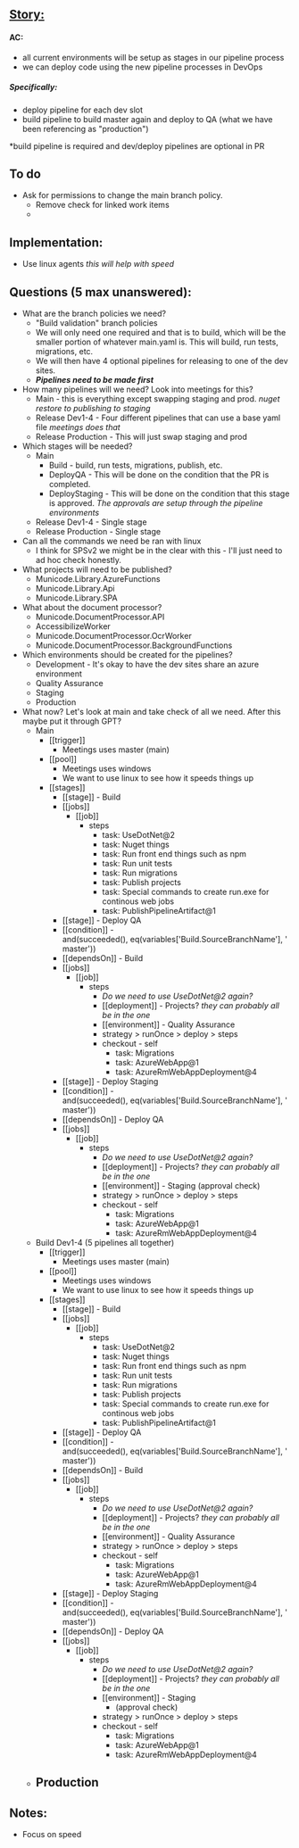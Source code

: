 ## [Story:](https://civicplus.tpondemand.com/RestUI/Board.aspx#page=board/4700871645113644934&appConfig=eyJhY2lkIjoiRDVFRTNFODg3NkIzNTM2MzVEQkU0RkVGRDg4Q0FCQUEifQ==&boardPopup=userstory/139923/silent)
#### AC:
- all current environments will be setup as stages in our pipeline process
- we can deploy code using the new pipeline processes in DevOps
##### Specifically:
- deploy pipeline for each dev slot
- build pipeline to build master again and deploy to QA (what we have been referencing as "production")

*build pipeline is required and dev/deploy pipelines are optional in PR

## To do
- Ask for permissions to change the main branch policy.
	- Remove check for linked work items
	- 

## Implementation:
- Use linux agents _this will help with speed_

## Questions (5 max unanswered):
- What are the branch policies we need?
	- "Build validation" branch policies
	- We will only need one required and that is to build, which will be the smaller portion of whatever main.yaml is. This will build, run tests, migrations, etc.
	- We will then have 4 optional pipelines for releasing to one of the dev sites.
	- __*Pipelines need to be made first*__
- How many pipelines will we need? Look into meetings for this?
	- Main - this is everything except swapping staging and prod. _nuget restore to publishing to staging_
	- Release Dev1-4 - Four different pipelines that can use a base yaml file _meetings does that_
	- Release Production - This will just swap staging and prod
- Which stages will be needed?
	- Main
		- Build - build, run tests, migrations, publish, etc.
		- DeployQA - This will be done on the condition that the PR is completed.
		- DeployStaging - This will be done on the condition that this stage is approved. _The approvals are setup through the pipeline environments_
	- Release Dev1-4 - Single stage
	- Release Production - Single stage
- Can all the commands we need be ran with linux
	- I think for SPSv2 we might be in the clear with this - I'll just need to ad hoc check honestly.
- What projects will need to be published?
	- Municode.Library.AzureFunctions
	- Municode.Library.Api
	- Municode.Library.SPA
-  What about the document processor?
	- Municode.DocumentProcessor.API
	- AccessibilizeWorker
	- Municode.DocumentProcessor.OcrWorker
	- Municode.DocumentProcessor.BackgroundFunctions
- Which environments should be created for the pipelines?
	- Development - It's okay to have the dev sites share an azure environment
	- Quality Assurance
	- Staging
	- Production
- What now? Let's look at main and take check of all we need. After this maybe put it through GPT?
	- Main
		- [[trigger]]
			- Meetings uses master (main)
		- [[pool]]
			- Meetings uses windows
			- We want to use linux to see how it speeds things up
		- [[stages]]
			- [[stage]] - Build
			- [[jobs]]
				- [[job]]
					- steps
						- task: UseDotNet@2
						- task: Nuget things
						- task: Run front end things such as npm
						- task: Run unit tests
						- task: Run migrations
						- task: Publish projects
						- task: Special commands to create run.exe for continous web jobs
						- task: PublishPipelineArtifact@1
			- [[stage]] - Deploy QA
			- [[condition]] - and(succeeded(), eq(variables['Build.SourceBranchName'], 'master'))
			- [[dependsOn]] - Build
			- [[jobs]]
				- [[job]]
					- steps
						- _Do we need to use UseDotNet@2 again?_
						- [[deployment]] - Projects? _they can probably all be in the one_
						- [[environment]] - Quality Assurance
						- strategy > runOnce > deploy > steps
						- checkout - self
							- task: Migrations
							- task: AzureWebApp@1
							- task: AzureRmWebAppDeployment@4
			- [[stage]] - Deploy Staging
			- [[condition]] - and(succeeded(), eq(variables['Build.SourceBranchName'], 'master'))
			- [[dependsOn]] - Deploy QA
			- [[jobs]]
				- [[job]]
					- steps
						- _Do we need to use UseDotNet@2 again?_
						- [[deployment]] - Projects? _they can probably all be in the one_
						- [[environment]] - Staging (approval check)
						- strategy > runOnce > deploy > steps
						- checkout - self
							- task: Migrations
							- task: AzureWebApp@1
							- task: AzureRmWebAppDeployment@4
	- Build Dev1-4 (5 pipelines all together)
		- [[trigger]]
			- Meetings uses master (main)
		- [[pool]]
			- Meetings uses windows
			- We want to use linux to see how it speeds things up
		- [[stages]]
			- [[stage]] - Build
			- [[jobs]]
				- [[job]]
					- steps
						- task: UseDotNet@2
						- task: Nuget things
						- task: Run front end things such as npm
						- task: Run unit tests
						- task: Run migrations
						- task: Publish projects
						- task: Special commands to create run.exe for continous web jobs
						- task: PublishPipelineArtifact@1
			- [[stage]] - Deploy QA
			- [[condition]] - and(succeeded(), eq(variables['Build.SourceBranchName'], 'master'))
			- [[dependsOn]] - Build
			- [[jobs]]
				- [[job]]
					- steps
						- _Do we need to use UseDotNet@2 again?_
						- [[deployment]] - Projects? _they can probably all be in the one_
						- [[environment]] - Quality Assurance
						- strategy > runOnce > deploy > steps
						- checkout - self
							- task: Migrations
							- task: AzureWebApp@1
							- task: AzureRmWebAppDeployment@4
			- [[stage]] - Deploy Staging
			- [[condition]] - and(succeeded(), eq(variables['Build.SourceBranchName'], 'master'))
			- [[dependsOn]] - Deploy QA
			- [[jobs]]
				- [[job]]
					- steps
						- _Do we need to use UseDotNet@2 again?_
						- [[deployment]] - Projects? _they can probably all be in the one_
						- [[environment]] - Staging
							- (approval check)
						- strategy > runOnce > deploy > steps
						- checkout - self
							- task: Migrations
							- task: AzureWebApp@1
							- task: AzureRmWebAppDeployment@4 
	- Production 
		- 
## Notes:
- Focus on speed